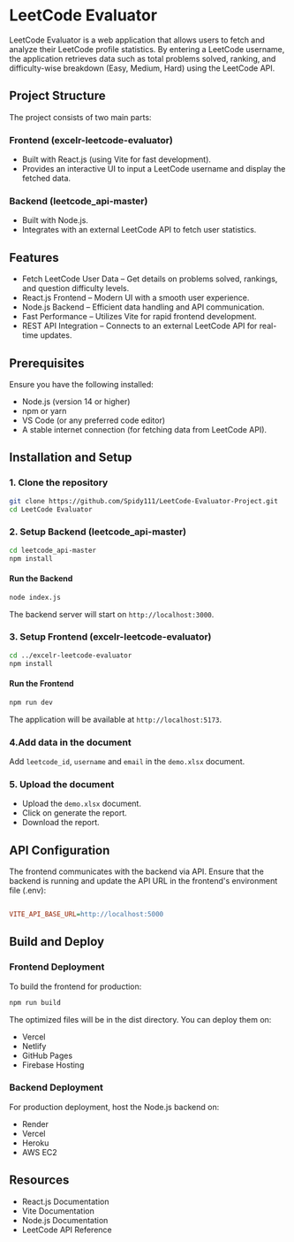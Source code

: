 # LeetCode Evaluator
LeetCode Evaluator is a web application that allows users to fetch and analyze their LeetCode profile statistics. By entering a LeetCode username, the application retrieves data such as total problems solved, ranking, and difficulty-wise breakdown (Easy, Medium, Hard) using the LeetCode API.

## Project Structure
The project consists of two main parts:

### Frontend (excelr-leetcode-evaluator)
- Built with React.js (using Vite for fast development).
- Provides an interactive UI to input a LeetCode username and display the fetched data.
### Backend (leetcode_api-master)
- Built with Node.js.
- Integrates with an external LeetCode API to fetch user statistics.

## Features
- Fetch LeetCode User Data – Get details on problems solved, rankings, and question difficulty levels.
- React.js Frontend – Modern UI with a smooth user experience.
- Node.js Backend – Efficient data handling and API communication.
- Fast Performance – Utilizes Vite for rapid frontend development.
- REST API Integration – Connects to an external LeetCode API for real-time updates.

## Prerequisites
Ensure you have the following installed:

- Node.js (version 14 or higher)
- npm or yarn
- VS Code (or any preferred code editor)
- A stable internet connection (for fetching data from LeetCode API).
  
## Installation and Setup
### 1. Clone the repository
```bash
git clone https://github.com/Spidy111/LeetCode-Evaluator-Project.git
cd LeetCode Evaluator
```
### 2. Setup Backend (leetcode_api-master)
```bash
cd leetcode_api-master
npm install
```
#### Run the Backend
```bash
node index.js
```
The backend server will start on `http://localhost:3000`.

### 3. Setup Frontend (excelr-leetcode-evaluator)
```bash
cd ../excelr-leetcode-evaluator
npm install
```
#### Run the Frontend
```bash
npm run dev
```
The application will be available at `http://localhost:5173`.

### 4.Add data in the document
Add `leetcode_id`, `username` and `email` in the `demo.xlsx` document.

### 5. Upload the document
- Upload the `demo.xlsx` document.
- Click on generate the report.
- Download the report.

## API Configuration
The frontend communicates with the backend via API. Ensure that the backend is running and update the API URL in the frontend's environment file (.env):

```ini

VITE_API_BASE_URL=http://localhost:5000
```
## Build and Deploy
### Frontend Deployment
To build the frontend for production:

```bash
npm run build
```
The optimized files will be in the dist directory. You can deploy them on:

- Vercel
- Netlify
- GitHub Pages
- Firebase Hosting

### Backend Deployment
For production deployment, host the Node.js backend on:
- Render
- Vercel
- Heroku
- AWS EC2
  
## Resources
- React.js Documentation
- Vite Documentation
- Node.js Documentation
- LeetCode API Reference
